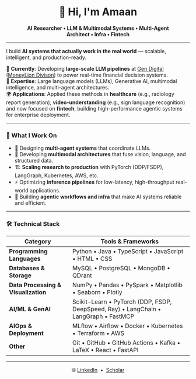 <h1 align="center">👋 Hi, I'm <strong>Amaan</strong></h1>

<p align="center">
  <strong>AI Researcher&nbsp;•&nbsp;LLM &amp; Multimodal Systems&nbsp;•&nbsp;Multi-Agent Architect&nbsp;•&nbsp;Infra&nbsp;•&nbsp;Fintech</strong>
</p>

---

I build **AI systems that actually work in the real world** — scalable, intelligent, and production-ready.

🎯 **Currently**: Developing **large-scale LLM pipelines** at <a href="https://www.gendigital.com/us/en/">Gen Digital</a> (<a href="https://www.moneylion.com/">MoneyLion Divison</a>) to power real-time financial decision systems.  
🧠 **Expertise**: Large language models (LLMs), Generative AI, multimodal intelligence, and multi-agent architectures.  
🌍 **Applications**: Applied these methods in **healthcare** (e.g., radiology report generation), **video-understanding** (e.g., sign language recognition) and now focused on **fintech**, building high-performance agentic systems for enterprise deployment.

---

### 🧠 What I Work On
- 🧭 Designing **multi-agent systems** that coordinate LLMs.
- 🧠 Developing **multimodal architectures** that fuse vision, language, and structured data.
- 🏗️ **Scaling research to production** with PyTorch (DDP/FSDP), LangGraph, Kubernetes, AWS, etc.  
- ⚡ Optimizing **inference pipelines** for low-latency, high-throughput real-world applications.  
- 🧩 Building **agentic workflows and infra** that make AI systems reliable and efficient.

---

### 🛠️ Technical Stack
| Category                          | Tools & Frameworks                                                                                                         |
|------------------------------------|---------------------------------------------------------------------------------------------------------------------------|
| **Programming Languages**         | Python • Java • TypeScript • JavaScript • HTML • CSS                                                                       |
| **Databases & Storage**           | MySQL • PostgreSQL • MongoDB • QDrant                                                                                      |
| **Data Processing & Visualization** | NumPy • Pandas • PySpark • Matplotlib • Seaborn • Plotly                                                                 |
| **AI/ML & GenAI**                 | Scikit-Learn • PyTorch (DDP, FSDP, DeepSpeed, Ray) • LangChain • LangGraph • FastMCP                                       |
| **AIOps & Deployment**            | MLflow • Airflow • Docker • Kubernetes • Terraform • AWS                                                                   |
| **Other**                         | Git • GitHub • GitHub Actions • Kafka • LaTeX • React • FastAPI                                                            |

---

<p align="center">
  🌐 <a href="https://linkedin.com/in/amaanizhar">LinkedIn</a> &nbsp;•&nbsp; <a href="https://scholar.google.com/citations?user=FeMCtswAAAAJ&hl=en">Scholar</a>
</p>

